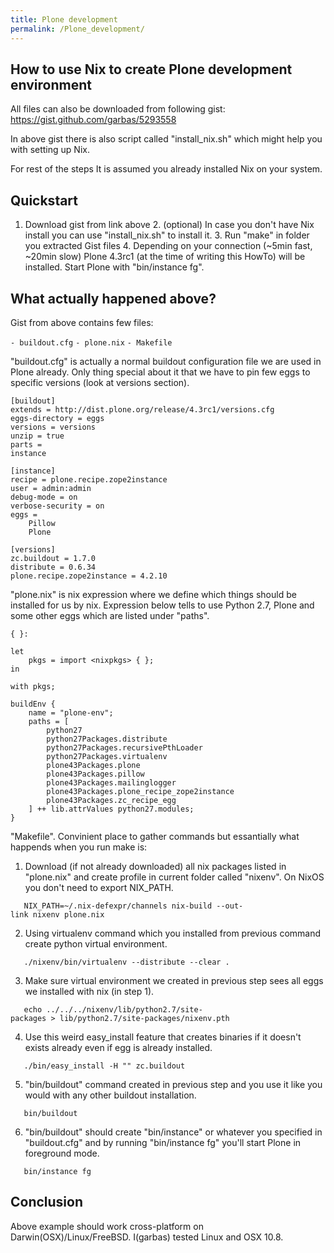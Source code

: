 ```yaml
---
title: Plone development
permalink: /Plone_development/
---
```


How to use Nix to create Plone development environment
------------------------------------------------------

All files can also be downloaded from following gist: <https://gist.github.com/garbas/5293558>

In above gist there is also script called "install_nix.sh" which might help you with setting up Nix.

For rest of the steps It is assumed you already installed Nix on your system.

Quickstart
----------

1. Download gist from link above 2. (optional) In case you don't have Nix install you can use "install_nix.sh" to install it. 3. Run "make" in folder you extracted Gist files 4. Depending on your connection (~5min fast, ~20min slow) Plone 4.3rc1 (at the time of writing this HowTo) will be installed. Start Plone with "bin/instance fg".

What actually happened above?
-----------------------------

Gist from above contains few files:

`- buildout.cfg`
`- plone.nix`
`- Makefile`

"buildout.cfg" is actually a normal buildout configuration file we are used in Plone already. Only thing special about it that we have to pin few eggs to specific versions (look at versions section).

    [buildout]
    extends = http://dist.plone.org/release/4.3rc1/versions.cfg
    eggs-directory = eggs
    versions = versions
    unzip = true
    parts =
    instance

    [instance]
    recipe = plone.recipe.zope2instance
    user = admin:admin
    debug-mode = on
    verbose-security = on
    eggs =
        Pillow
        Plone

    [versions]
    zc.buildout = 1.7.0
    distribute = 0.6.34
    plone.recipe.zope2instance = 4.2.10

"plone.nix" is nix expression where we define which things should be installed for us by nix. Expression below tells to use Python 2.7, Plone and some other eggs which are listed under "paths".

    { }:

    let
        pkgs = import <nixpkgs> { };
    in

    with pkgs;

    buildEnv {
        name = "plone-env";
        paths = [
            python27
            python27Packages.distribute
            python27Packages.recursivePthLoader
            python27Packages.virtualenv
            plone43Packages.plone
            plone43Packages.pillow
            plone43Packages.mailinglogger
            plone43Packages.plone_recipe_zope2instance
            plone43Packages.zc_recipe_egg
        ] ++ lib.attrValues python27.modules;
    }

"Makefile". Convinient place to gather commands but essantially what happends when you run make is:

1. Download (if not already downloaded) all nix packages listed in "plone.nix" and create profile in current folder called "nixenv". On NixOS you don't need to export NIX_PATH.

`   NIX_PATH=~/.nix-defexpr/channels nix-build --out-link nixenv plone.nix`

2. Using virtualenv command which you installed from previous command create python virtual environment.

`   ./nixenv/bin/virtualenv --distribute --clear .`

3. Make sure virtual environment we created in previous step sees all eggs we installed with nix (in step 1).

`   echo ../../../nixenv/lib/python2.7/site-packages > lib/python2.7/site-packages/nixenv.pth`

4. Use this weird easy_install feature that creates binaries if it doesn't exists already even if egg is already installed.

`   ./bin/easy_install -H "" zc.buildout`

5. "bin/buildout" command created in previous step and you use it like you would with any other buildout installation.

`   bin/buildout`

6. "bin/buildout" should create "bin/instance" or whatever you specified in "buildout.cfg" and by running "bin/instance fg" you'll start Plone in foreground mode.

`   bin/instance fg`

Conclusion
----------

Above example should work cross-platform on Darwin(OSX)/Linux/FreeBSD. I(garbas) tested Linux and OSX 10.8.